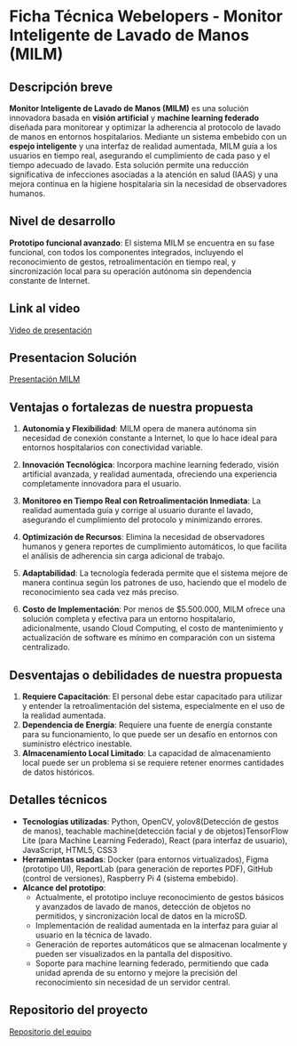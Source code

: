 # Ficha Técnica **Webelopers** - Monitor Inteligente de Lavado de Manos (MILM)

## Descripción breve
**Monitor Inteligente de Lavado de Manos (MILM)** es una solución innovadora basada en **visión artificial** y **machine learning federado** diseñada para monitorear y optimizar la adherencia al protocolo de lavado de manos en entornos hospitalarios. Mediante un sistema embebido con un **espejo inteligente** y una interfaz de realidad aumentada, MILM guía a los usuarios en tiempo real, asegurando el cumplimiento de cada paso y el tiempo adecuado de lavado. Esta solución permite una reducción significativa de infecciones asociadas a la atención en salud (IAAS) y una mejora continua en la higiene hospitalaria sin la necesidad de observadores humanos.

## Nivel de desarrollo
**Prototipo funcional avanzado**: El sistema MILM se encuentra en su fase funcional, con todos los componentes integrados, incluyendo el reconocimiento de gestos, retroalimentación en tiempo real, y sincronización local para su operación autónoma sin dependencia constante de Internet.

## Link al video
[Video de presentación](https://www.youtube.com/watch?v=ijnczbaCK4Y) 

## Presentacion Solución
[Presentación MILM](https://www.canva.com/design/DAGVXyweSFI/Jfl6WAWeRinCp4PZ29YnRA/edit?utm_content=DAGVXyweSFI&utm_campaign=designshare&utm_medium=link2&utm_source=sharebutton)

## Ventajas o fortalezas de nuestra propuesta
1. **Autonomía y Flexibilidad**: MILM opera de manera autónoma sin necesidad de conexión constante a Internet, lo que lo hace ideal para entornos hospitalarios con conectividad variable.
2. **Innovación Tecnológica**: Incorpora machine learning federado, visión artificial avanzada, y realidad aumentada, ofreciendo una experiencia completamente innovadora para el usuario.
3. **Monitoreo en Tiempo Real con Retroalimentación Inmediata**: La realidad aumentada guía y corrige al usuario durante el lavado, asegurando el cumplimiento del protocolo y minimizando errores.
4. **Optimización de Recursos**: Elimina la necesidad de observadores humanos y genera reportes de cumplimiento automáticos, lo que facilita el análisis de adherencia sin carga adicional de trabajo.
5. **Adaptabilidad**: La tecnología federada permite que el sistema mejore de manera continua según los patrones de uso, haciendo que el modelo de reconocimiento sea cada vez más preciso.

6. **Costo de Implementación**: Por menos de $5.500.000, MILM ofrece una solución completa y efectiva para un entorno hospitalario, adicionalmente, usando Cloud Computing, el costo de mantenimiento y actualización de software es mínimo en comparación con un sistema centralizado. 

## Desventajas o debilidades de nuestra propuesta
1. **Requiere Capacitación**: El personal debe estar capacitado para utilizar y entender la retroalimentación del sistema, especialmente en el uso de la realidad aumentada.
2. **Dependencia de Energía**: Requiere una fuente de energía constante para su funcionamiento, lo que puede ser un desafío en entornos con suministro eléctrico inestable.
3. **Almacenamiento Local Limitado**: La capacidad de almacenamiento local puede ser un problema si se requiere retener enormes cantidades de datos históricos.

## Detalles técnicos
- **Tecnologías utilizadas**: Python, OpenCV, yolov8(Detección de gestos de manos), teachable machine(detección facial y de objetos)TensorFlow Lite (para Machine Learning Federado), React (para interfaz de usuario), JavaScript, HTML5, CSS3
- **Herramientas usadas**: Docker (para entornos virtualizados), Figma (prototipo UI), ReportLab (para generación de reportes PDF), GitHub (control de versiones), Raspberry Pi 4 (sistema embebido).
- **Alcance del prototipo**: 
  - Actualmente, el prototipo incluye reconocimiento de gestos básicos y avanzados de lavado de manos, detección de objetos no permitidos, y sincronización local de datos en la microSD.
  - Implementación de realidad aumentada en la interfaz para guiar al usuario en la técnica de lavado.
  - Generación de reportes automáticos que se almacenan localmente y pueden ser visualizados en la pantalla del dispositivo.
  - Soporte para machine learning federado, permitiendo que cada unidad aprenda de su entorno y mejore la precisión del reconocimiento sin necesidad de un servidor central.

## Repositorio del proyecto
[Repositorio del equipo](https://github.com/Gemu03/SabanaHack2024.git)